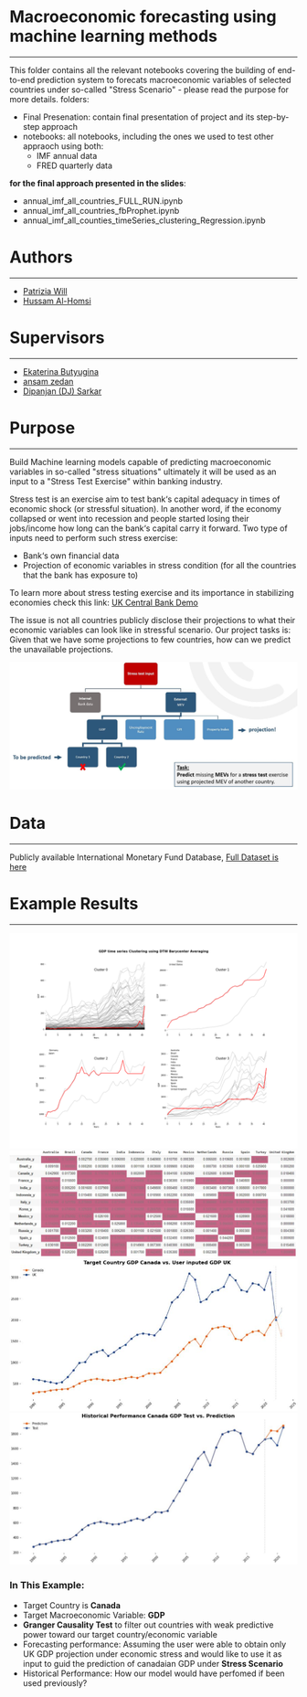 
# Macroeconomic forecasting using machine learning methods
---
This folder contains all the relevant notebooks covering the building of end-to-end prediction system to forecats macroeconomic variables of selected countries under so-called "Stress Scenario" - please read the purpose for more details.
folders:
- Final Presenation: contain final presentation of project and its step-by-step approach
- notebooks: all notebooks, including the ones we used to test other appraoch using both:
	- IMF annual data
	- FRED quarterly data

**for the final approach presented in the slides**:

- annual_imf_all_countries_FULL_RUN.ipynb
- annual_imf_all_countries_fbProphet.ipynb
- annual_imf_all_counties_timeSeries_clustering_Regression.ipynb


# Authors
---
- [Patrizia Will](https://www.linkedin.com/in/patrizia-will/)
- [Hussam Al-Homsi](https://www.linkedin.com/in/hussam-al-homsi/)


# Supervisors
---
- [Ekaterina Butyugina](https://www.linkedin.com/in/ekaterina-butyugina/)
- [ansam zedan](https://www.linkedin.com/in/ansam-zedan/)
- [Dipanjan (DJ) Sarkar](https://www.linkedin.com/in/dipanzan/)


# Purpose
---
Build Machine learning models capable of predicting macroeconomic variables in so-called "stress situations" ultimately it will be used as an input to a "Stress Test Exercise" within banking industry.

Stress test is an exercise aim to test bank‘s capital adequacy in times of economic shock (or stressful situation). In another word, if the economy collapsed or went into recession and people started losing their jobs/income how long can the bank‘s capital carry it forward.
Two type of inputs need to perform such stress exercise: 
- Bank‘s own financial data
- Projection of economic variables in stress condition (for all the countries that the bank has exposure to)

To learn more about stress testing exercise and its importance in stabilizing economies check this link: [UK Central Bank Demo](https://www.bankofengland.co.uk/stress-testing)

The issue is not all countries publicly disclose their projections to what their economic variables can look like in stressful scenario. Our project tasks is: Given that we have some projections to few countries, how can we predict the unavailable projections.

![img](img/Background.JPG)



# Data
---
Publicly available International Monetary Fund Database, [Full Dataset is here](https://www.imf.org/en/Data)




# Example Results
---
![img](img/GDP_time_series_clusters.png)
![img](img/GrangerCausalityTest_GDP.JPG)
![img](img/target_vs_user_inputed.JPG)
![img](img/historical_performace_canadaGDP_vs_prediction.JPG)

### In This Example:
- Target Country is **Canada**
- Target Macroeconomic Variable: **GDP**
- **Granger Causality Test** to filter out countries with weak predictive power toward our target country/economic variable
- Forecasting performance: Assuming the user were able to obtain only UK GDP projection under economic stress and would like to use it as input to guid the prediction of canadaian GDP under **Stress Scenario**
- Historical Performance: How our model would have perfomed if been used previously?


